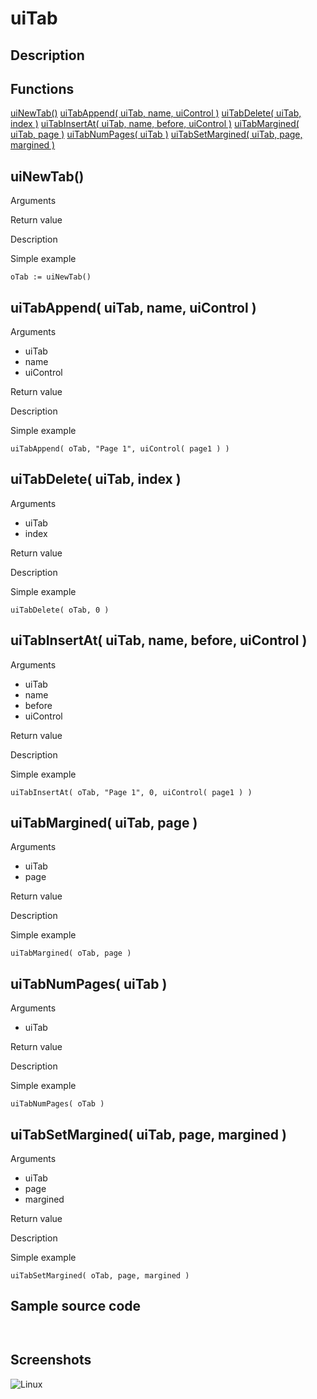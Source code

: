 # **uiTab**

## Description

## Functions
[uiNewTab()](#uinewtab)
[uiTabAppend( uiTab, name, uiControl )](#uitabappend-uitab-name-uicontrol)
[uiTabDelete( uiTab, index )](#uitabdelete-uitab-index)
[uiTabInsertAt( uiTab, name, before, uiControl )](#uitabinsertat-uitab-name-before-uicontrol)
[uiTabMargined( uiTab, page )](#uitabmargined-uitab-page)
[uiTabNumPages( uiTab )](#uitabnumpages-uitab)
[uiTabSetMargined( uiTab, page, margined )](#uitabsetmargined-uitab-page-margined)

## uiNewTab()
Arguments

Return value

Description

Simple example
```
oTab := uiNewTab()
```
## uiTabAppend( uiTab, name, uiControl )
Arguments
- uiTab
- name
- uiControl

Return value

Description

Simple example
```
uiTabAppend( oTab, "Page 1", uiControl( page1 ) )
```
## uiTabDelete( uiTab, index )
Arguments
- uiTab
- index

Return value

Description

Simple example
```
uiTabDelete( oTab, 0 )
```
## uiTabInsertAt( uiTab, name, before, uiControl )
Arguments
- uiTab
- name
- before
- uiControl

Return value

Description

Simple example
```
uiTabInsertAt( oTab, "Page 1", 0, uiControl( page1 ) )
```
## uiTabMargined( uiTab, page )
Arguments
- uiTab
- page

Return value

Description

Simple example
```
uiTabMargined( oTab, page )
```
## uiTabNumPages( uiTab )
Arguments
- uiTab

Return value

Description

Simple example
```
uiTabNumPages( oTab )
```
## uiTabSetMargined( uiTab, page, margined )
Arguments
- uiTab
- page
- margined

Return value

Description

Simple example
```
uiTabSetMargined( oTab, page, margined )
```
## Sample source code
```


```
## Screenshots
![Linux](../tutorial/uiTab_Linux.png "With family Linux Elementary desktop Pantheon, based on GNOME")
